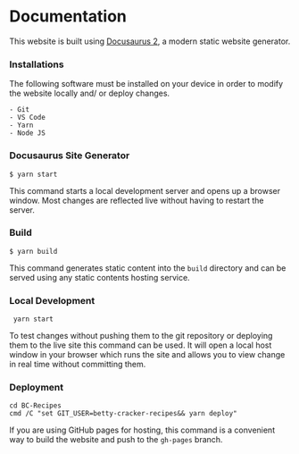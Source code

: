 # Documentation

This website is built using [Docusaurus 2](https://docusaurus.io/), a modern static website generator.

### Installations

The following software must be installed on your device in order to modify the website locally and/ or deploy changes.

    - Git
    - VS Code
    - Yarn
    - Node JS

### Docusaurus Site Generator

```
$ yarn start
```

This command starts a local development server and opens up a browser window. Most changes are reflected live without having to restart the server.

### Build

```
$ yarn build
```

This command generates static content into the `build` directory and can be served using any static contents hosting service.

### Local Development
```
 yarn start
```
To test changes without pushing them to the git repository or deploying them to the live site this command can be used. It will open a local host window in your browser which runs the site and allows you to view change in real time without committing them.

### Deployment
```
cd BC-Recipes
cmd /C "set GIT_USER=betty-cracker-recipes&& yarn deploy"
```

If you are using GitHub pages for hosting, this command is a convenient way to build the website and push to the `gh-pages` branch.
